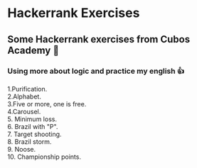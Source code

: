# Hackerrank Exercises

## Some Hackerrank exercises from Cubos Academy :wales:
### Using more about logic and practice my english :+1:
1.Purification.  
2.Alphabet.  
3.Five or more, one is free.  
4.Carousel.  
5. Minimum loss.  
6. Brazil with "P".   
7. Target shooting.  
8. Brazil storm.    
9. Noose.  
10. Championship points.